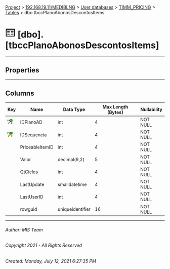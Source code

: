 #### 

[Project](../../../../index.md) > [192.168.19.11\\MEDIBLNG](../../../index.md) > [User databases](../../index.md) > [TIMM_PRICING](../index.md) > [Tables](Tables.md) > dbo.tbccPlanoAbonosDescontosItems

# ![Tables](../../../../Images/Table32.png) [dbo].[tbccPlanoAbonosDescontosItems]

---

## <a name="#properties"></a>Properties



---

## <a name="#columns"></a>Columns

| Key | Name | Data Type | Max Length (Bytes) | Nullability |
|---|---|---|---|---|
| [![Cluster Primary Key PK_tbccPlanoAbonosDescontosItems: IDPlanoAD\IDSequencia](../../../../Images/pkcluster.png)](#indexes) | IDPlanoAD | int | 4 | NOT NULL |
| [![Cluster Primary Key PK_tbccPlanoAbonosDescontosItems: IDPlanoAD\IDSequencia](../../../../Images/pkcluster.png)](#indexes) | IDSequencia | int | 4 | NOT NULL |
|  | PriceableItemID | int | 4 | NOT NULL |
|  | Valor | decimal(9,2) | 5 | NOT NULL |
|  | QtCiclos | int | 4 | NOT NULL |
|  | LastUpdate | smalldatetime | 4 | NOT NULL |
|  | LastUserID | int | 4 | NOT NULL |
|  | rowguid | uniqueidentifier | 16 | NOT NULL |


---

###### Author:  MIS Team

###### Copyright 2021 - All Rights Reserved

###### Created: Monday, July 12, 2021 6:27:35 PM

